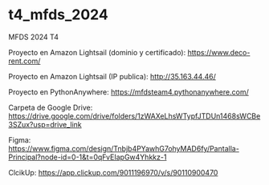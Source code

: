 # t4_mfds_2024
MFDS 2024 T4

Proyecto en Amazon Lightsail (dominio y certificado): https://www.deco-rent.com/

Proyecto en Amazon Lightsail (IP publica): http://35.163.44.46/

Proyecto en PythonAnywhere: https://mfdsteam4.pythonanywhere.com/

Carpeta de Google Drive: https://drive.google.com/drive/folders/1zWAXeLhsWTypfJTDUn1468sWCBe3SZux?usp=drive_link

Figma: https://www.figma.com/design/Tnbjb4PYawhG7ohyMAD6fy/Pantalla-Principal?node-id=0-1&t=0qFvEIapGw4Yhkkz-1

ClcikUp: https://app.clickup.com/9011196970/v/s/90110900470
